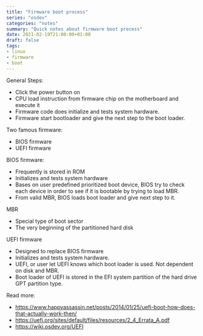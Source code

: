 ```yaml
---
title: "Firmware boot process"
series: "osdev"
categories: "notes"
summary: "Quick notes about firmware boot process"
date: 2021-02-19T21:00:00+01:00
draft: false
tags:
- linux
- firmware
- boot
---
```


General Steps:
 - Click the power button on
 - CPU load instruction from firmware chip on the motherboard and execute it
 - Firmware code does initialize and tests system hardware.
 - Firmware start bootloader and give the next step to the boot loader.

Two famous firmware:
 - BIOS firmware
 - UEFI firmware

BIOS firmware:
 - Frequently is stored in ROM
 - Initializes and tests system hardware
 - Bases on user predefined prioritized boot device, BIOS try to check each device in order to see if it is bootable by trying to load MBR.
 - From valid MBR, BIOS loads boot loader and give next step to it.

MBR
 - Special type of boot sector
 - The very beginning of the partitioned hard disk

UEFI firmware
 - Designed to replace BIOS firmware 
 - Initializes and tests system hardware.
 - UEFI, or user let UEFI knows which boot loader is used. Not dependent on disk and MBR.
 - Boot loader of UEFI is stored in the EFI system partition of the hard drive GPT partition type.

Read more:
 - https://www.happyassassin.net/posts/2014/01/25/uefi-boot-how-does-that-actually-work-then/
 - https://uefi.org/sites/default/files/resources/2_4_Errata_A.pdf
 - https://wiki.osdev.org/UEFI
